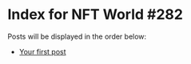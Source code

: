 # Index for NFT World #282
Posts will be displayed in the order below:

- [Your first post](./001-first.md)


